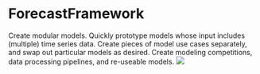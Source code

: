 # ForecastFramework
Create modular models. Quickly prototype models whose input includes (multiple) time series data. Create pieces of model use cases separately, and swap out particular models as desired. Create modeling competitions, data processing pipelines, and re-useable models.
[![](http://cranlogs.r-pkg.org/badges/ggplot2)](http://cran.rstudio.com/web/packages/ggplot2/index.html)
